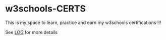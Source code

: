# w3schools-CERTS
This is my space to learn, practice and earn my w3schools certifications !!!

See [LOG](LOG.md) for more details
